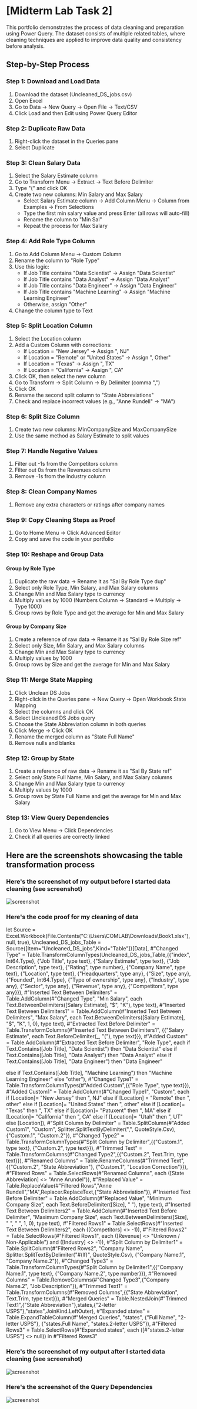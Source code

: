# [Midterm Lab Task 2]
This portfolio demonstrates the process of data cleaning and preparation using Power Query. The dataset consists of multiple related tables, where cleaning techniques are applied to improve data quality and consistency before analysis.

## Step-by-Step Process
### Step 1: Download and Load Data  
1. Download the dataset (Uncleaned_DS_jobs.csv)  
2. Open Excel  
3. Go to Data → New Query → Open File → Text/CSV  
4. Click Load and then Edit using Power Query Editor  

### Step 2: Duplicate Raw Data  
1. Right-click the dataset in the Queries pane  
2. Select Duplicate  

### Step 3: Clean Salary Data  
1. Select the Salary Estimate column  
2. Go to Transform Menu → Extract → Text Before Delimiter  
3. Type "(" and click OK  
4. Create two new columns: Min Salary and Max Salary  
   - Select Salary Estimate column → Add Column Menu → Column from Examples → From Selections  
   - Type the first min salary value and press Enter (all rows will auto-fill)  
   - Rename the column to "Min Sal"  
   - Repeat the process for Max Salary  

### Step 4: Add Role Type Column  
1. Go to Add Column Menu → Custom Column  
2. Rename the column to "Role Type"  
3. Use this logic:  
   - If Job Title contains "Data Scientist" → Assign "Data Scientist"  
   - If Job Title contains "Data Analyst" → Assign "Data Analyst"  
   - If Job Title contains "Data Engineer" → Assign "Data Engineer"  
   - If Job Title contains "Machine Learning" → Assign "Machine Learning Engineer"  
   - Otherwise, assign "Other"  
4. Change the column type to Text  

### Step 5: Split Location Column  
1. Select the Location column  
2. Add a Custom Column with corrections:  
   - If Location = "New Jersey" → Assign ", NJ"  
   - If Location = "Remote" or "United States" → Assign ", Other"  
   - If Location = "Texas" → Assign ", TX"  
   - If Location = "California" → Assign ", CA"  
3. Click OK, then select the new column  
4. Go to Transform → Split Column → By Delimiter (comma ",")  
5. Click OK  
6. Rename the second split column to "State Abbreviations"  
7. Check and replace incorrect values (e.g., "Anne Rundell" → "MA")  

### Step 6: Split Size Column  
1. Create two new columns: MinCompanySize and MaxCompanySize  
2. Use the same method as Salary Estimate to split values  

### Step 7: Handle Negative Values  
1. Filter out -1s from the Competitors column  
2. Filter out 0s from the Revenues column  
3. Remove -1s from the Industry column  

### Step 8: Clean Company Names  
1. Remove any extra characters or ratings after company names  

### Step 9: Copy Cleaning Steps as Proof  
1. Go to Home Menu → Click Advanced Editor  
2. Copy and save the code in your portfolio  


### Step 10: Reshape and Group Data  
#### Group by Role Type  
1. Duplicate the raw data → Rename it as "Sal By Role Type dup"  
2. Select only Role Type, Min Salary, and Max Salary columns  
3. Change Min and Max Salary type to currency  
4. Multiply values by 1000 (Numbers Column → Standard → Multiply → Type 1000)  
5. Group rows by Role Type and get the average for Min and Max Salary  

#### Group by Company Size  
1. Create a reference of raw data → Rename it as "Sal By Role Size ref"  
2. Select only Size, Min Salary, and Max Salary columns  
3. Change Min and Max Salary type to currency  
4. Multiply values by 1000  
5. Group rows by Size and get the average for Min and Max Salary  


### Step 11: Merge State Mapping  
1. Click Unclean DS Jobs  
2. Right-click in the Queries pane → New Query → Open Workbook State Mapping  
3. Select the columns and click OK  
4. Select Uncleaned DS Jobs query  
5. Choose the State Abbreviation column in both queries  
6. Click Merge → Click OK  
7. Rename the merged column as "State Full Name"  
8. Remove nulls and blanks  

### Step 12: Group by State  
1. Create a reference of raw data → Rename it as "Sal By State ref"  
2. Select only State Full Name, Min Salary, and Max Salary columns  
3. Change Min and Max Salary type to currency  
4. Multiply values by 1000  
5. Group rows by State Full Name and get the average for Min and Max Salary  

### Step 13: View Query Dependencies  
1. Go to View Menu → Click Dependencies  
2. Check if all queries are correctly linked  

## Here are the screenshots showcasing the table transformation process
### Here's the screenshot of my output before I started data cleaning (see screenshot)
![screenshot](image/raw.png)


### Here's the code proof for my cleaning of data

let
    Source = Excel.Workbook(File.Contents("C:\Users\COMLAB\Downloads\Book1.xlsx"), null, true),
    Uncleaned_DS_jobs_Table = Source{[Item="Uncleaned_DS_jobs",Kind="Table"]}[Data],
    #"Changed Type" = Table.TransformColumnTypes(Uncleaned_DS_jobs_Table,{{"index", Int64.Type}, {"Job Title", type text}, {"Salary Estimate", type text}, {"Job Description", type text}, {"Rating", type number}, {"Company Name", type text}, {"Location", type text}, {"Headquarters", type any}, {"Size", type any}, {"Founded", Int64.Type}, {"Type of ownership", type any}, {"Industry", type any}, {"Sector", type any}, {"Revenue", type any}, {"Competitors", type any}}),
    #"Inserted Text Between Delimiters" = Table.AddColumn(#"Changed Type", "Min Salary", each Text.BetweenDelimiters([Salary Estimate], "$", "K"), type text),
    #"Inserted Text Between Delimiters1" = Table.AddColumn(#"Inserted Text Between Delimiters", "Max Salary", each Text.BetweenDelimiters([Salary Estimate], "$", "K", 1, 0), type text),
    #"Extracted Text Before Delimiter" = Table.TransformColumns(#"Inserted Text Between Delimiters1", {{"Salary Estimate", each Text.BeforeDelimiter(_, "("), type text}}),
    #"Added Custom" = Table.AddColumn(#"Extracted Text Before Delimiter", "Role Type", each if Text.Contains([Job Title], "Data Scientist") then
"Data Scientist"
else if Text.Contains([Job Title], "Data Analyst") then
"Data Analyst"
else if Text.Contains([Job Title], "Data Engineer") then
"Data Engineer"

else if Text.Contains([Job Title], "Machine Learning") then
"Machine Learning Engineer"
else
"other"),
    #"Changed Type1" = Table.TransformColumnTypes(#"Added Custom",{{"Role Type", type text}}),
    #"Added Custom1" = Table.AddColumn(#"Changed Type1", "Custom", each if [Location]= "New Jersey" then ", NJ"
else if [Location] = "Remote" then ", other"
else if [Location]= "United States" then ", other"
else if [Location]= "Texas" then ", TX"
else if [Location]= "Patuxent" then ", MA"
else if [Location]= "California" then ", CA"
else if [Location]= "Utah" then ", UT"
else [Location]),
    #"Split Column by Delimiter" = Table.SplitColumn(#"Added Custom1", "Custom", Splitter.SplitTextByDelimiter(",", QuoteStyle.Csv), {"Custom.1", "Custom.2"}),
    #"Changed Type2" = Table.TransformColumnTypes(#"Split Column by Delimiter",{{"Custom.1", type text}, {"Custom.2", type text}}),
    #"Trimmed Text" = Table.TransformColumns(#"Changed Type2",{{"Custom.2", Text.Trim, type text}}),
    #"Renamed Columns" = Table.RenameColumns(#"Trimmed Text",{{"Custom.2", "State Abbreviation"}, {"Custom.1", "Location Correction"}}),
    #"Filtered Rows" = Table.SelectRows(#"Renamed Columns", each ([State Abbreviation] <> "Anne Arundel")),
    #"Replaced Value" = Table.ReplaceValue(#"Filtered Rows","Anne Rundell","MA",Replacer.ReplaceText,{"State Abbreviation"}),
    #"Inserted Text Before Delimiter" = Table.AddColumn(#"Replaced Value", "Minimum Company Size", each Text.BeforeDelimiter([Size], " "), type text),
    #"Inserted Text Between Delimiters2" = Table.AddColumn(#"Inserted Text Before Delimiter", "Maximum Company Size", each Text.BetweenDelimiters([Size], " ", " ", 1, 0), type text),
    #"Filtered Rows1" = Table.SelectRows(#"Inserted Text Between Delimiters2", each ([Competitors] <> -1)),
    #"Filtered Rows2" = Table.SelectRows(#"Filtered Rows1", each ([Revenue] <> "Unknown / Non-Applicable") and ([Industry] <> -1)),
    #"Split Column by Delimiter1" = Table.SplitColumn(#"Filtered Rows2", "Company Name", Splitter.SplitTextByDelimiter("#(lf)", QuoteStyle.Csv), {"Company Name.1", "Company Name.2"}),
    #"Changed Type3" = Table.TransformColumnTypes(#"Split Column by Delimiter1",{{"Company Name.1", type text}, {"Company Name.2", type number}}),
    #"Removed Columns" = Table.RemoveColumns(#"Changed Type3",{"Company Name.2", "Job Description"}),
    #"Trimmed Text1" = Table.TransformColumns(#"Removed Columns",{{"State Abbreviation", Text.Trim, type text}}),
    #"Merged Queries" = Table.NestedJoin(#"Trimmed Text1",{"State Abbreviation"},states,{"2-letter USPS"},"states",JoinKind.LeftOuter),
    #"Expanded states" = Table.ExpandTableColumn(#"Merged Queries", "states", {"Full Name", "2-letter USPS"}, {"states.Full Name", "states.2-letter USPS"}),
    #"Filtered Rows3" = Table.SelectRows(#"Expanded states", each ([#"states.2-letter USPS"] <> null))
in
    #"Filtered Rows3"


### Here's the screenshot of my output after I started data cleaning (see screenshot)
![screenshot](image/1.png)

### Here's the screenshot of the Query Dependencies
![screenshot](image/query.png)



   
